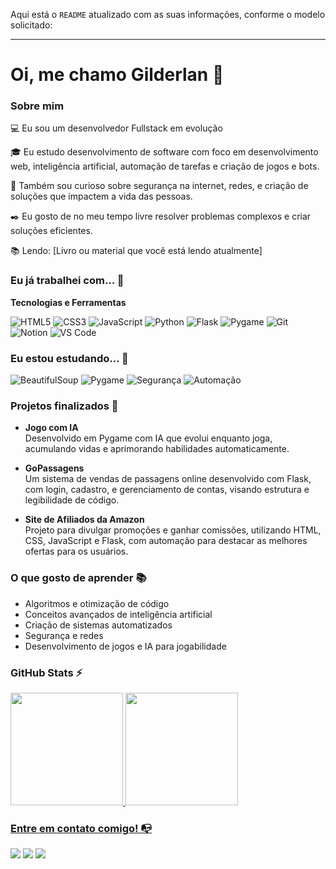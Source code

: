 Aqui está o `README` atualizado com as suas informações, conforme o modelo solicitado:

---

# Oi, me chamo Gilderlan 👋

### Sobre mim

💻 Eu sou um desenvolvedor Fullstack em evolução

🎓 Eu estudo desenvolvimento de software com foco em desenvolvimento web, inteligência artificial, automação de tarefas e criação de jogos e bots.

🔎 Também sou curioso sobre segurança na internet, redes, e criação de soluções que impactem a vida das pessoas.

✒️ Eu gosto de no meu tempo livre resolver problemas complexos e criar soluções eficientes.

📚 Lendo: [Livro ou material que você está lendo atualmente]

### Eu já trabalhei com... 🔧

**Tecnologias e Ferramentas**

![HTML5](https://img.shields.io/badge/html5-%23E34F26.svg?style=for-the-badge&logo=html5&logoColor=white)
![CSS3](https://img.shields.io/badge/css3-%231572B6.svg?style=for-the-badge&logo=css3&logoColor=white)
![JavaScript](https://img.shields.io/badge/javascript-%23323330.svg?style=for-the-badge&logo=javascript&logoColor=%23F7DF1E)
![Python](https://img.shields.io/badge/python-%233776AB.svg?style=for-the-badge&logo=python&logoColor=white)
![Flask](https://img.shields.io/badge/flask-%23000000.svg?style=for-the-badge&logo=flask&logoColor=white)
![Pygame](https://img.shields.io/badge/pygame-%231572B6.svg?style=for-the-badge&logo=python&logoColor=white)
![Git](https://img.shields.io/badge/git-%23F05033.svg?style=for-the-badge&logo=git&logoColor=white)
![Notion](https://img.shields.io/badge/notion-%23000000.svg?style=for-the-badge&logo=notion&logoColor=white)
![VS Code](https://img.shields.io/badge/VS%20Code-0078d7.svg?style=for-the-badge&logo=visual-studio-code&logoColor=white)

### Eu estou estudando... 🧩

![BeautifulSoup](https://img.shields.io/badge/beautifulsoup-%233776AB.svg?style=for-the-badge&logo=python&logoColor=white)
![Pygame](https://img.shields.io/badge/pygame-%231572B6.svg?style=for-the-badge&logo=python&logoColor=white)
![Segurança](https://img.shields.io/badge/security-%23000000.svg?style=for-the-badge&logo=shield-check&logoColor=white)
![Automação](https://img.shields.io/badge/automação-%231572B6.svg?style=for-the-badge&logo=python&logoColor=white)

### Projetos finalizados 🚀

- **Jogo com IA**  
  Desenvolvido em Pygame com IA que evolui enquanto joga, acumulando vidas e aprimorando habilidades automaticamente.

- **GoPassagens**  
  Um sistema de vendas de passagens online desenvolvido com Flask, com login, cadastro, e gerenciamento de contas, visando estrutura e legibilidade de código.

- **Site de Afiliados da Amazon**  
  Projeto para divulgar promoções e ganhar comissões, utilizando HTML, CSS, JavaScript e Flask, com automação para destacar as melhores ofertas para os usuários.

### O que gosto de aprender 📚

- Algoritmos e otimização de código
- Conceitos avançados de inteligência artificial
- Criação de sistemas automatizados
- Segurança e redes
- Desenvolvimento de jogos e IA para jogabilidade

### GitHub Stats ⚡
<div>
<a href="https://github.com/seu-usuario">
<img height="180em" src="https://github-readme-stats.vercel.app/api/top-langs/?username=seu-usuario&layout=compact&langs_count=7&theme=dracula"/>
<img height="180em" src="https://github-readme-stats.vercel.app/api?username=seu-usuario&show_icons=true&theme=dracula&include_all_commits=true&count_private=true"/>
</div>

### Entre em contato comigo! 📭

<a href="mailto:dacruzgg01@gmail.com"><img src="https://img.shields.io/badge/Email-dacruzgg01@gmail.com-red?style=for-the-badge" target="_blank"></a>
<a href="https://www.linkedin.com/in/seu-perfil-linkedin/" target="_blank"><img src="https://img.shields.io/badge/LinkedIn-blue?style=for-the-badge&logo=linkedin&logoColor=white" target="_blank"></a>
<a href="https://github.com/seu-usuario" target="_blank"><img src="https://img.shields.io/badge/GitHub-000000?style=for-the-badge&logo=github&logoColor=white" target="_blank"></a>

